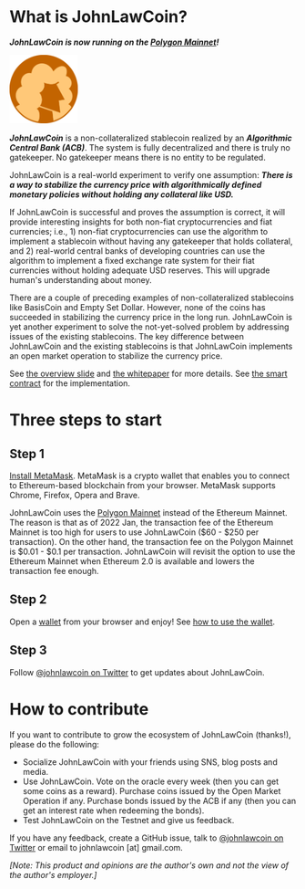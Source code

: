 # What is JohnLawCoin?

***JohnLawCoin is now running on the [Polygon Mainnet](https://polygon.technology/)!***

<img src="./docs/logo.png" width=120px>

***JohnLawCoin*** is a non-collateralized stablecoin realized by an ***Algorithmic Central Bank (ACB)***. The system is fully decentralized and there is truly no gatekeeper. No gatekeeper means there is no entity to be regulated.

JohnLawCoin is a real-world experiment to verify one assumption: ***There is a way to stabilize the currency price with algorithmically defined monetary policies without holding any collateral like USD.***

If JohnLawCoin is successful and proves the assumption is correct, it will provide interesting insights for both non-fiat cryptocurrencies and fiat currencies; i.e., 1) non-fiat cryptocurrencies can use the algorithm to implement a stablecoin without having any gatekeeper that holds collateral, and 2) real-world central banks of developing countries can use the algorithm to implement a fixed exchange rate system for their fiat currencies without holding adequate USD reserves. This will upgrade human's understanding about money.

There are a couple of preceding examples of non-collateralized stablecoins like BasisCoin and Empty Set Dollar. However, none of the coins has succeeded in stabilizing the currency price in the long run. JohnLawCoin is yet another experiment to solve the not-yet-solved problem by addressing issues of the existing stablecoins. The key difference between JohnLawCoin and the existing stablecoins is that JohnLawCoin implements an open market operation to stabilize the currency price.

See [the overview slide](https://docs.google.com/presentation/d/115iIoL1q3oUpxEU7WHOL8CKSk6ZocKHOOPQDM6B83P4/edit#slide=id.g3fd63888d1_0_7) and [the whitepaper](./docs/whitepaper.pdf) for more details. See [the smart contract](https://github.com/xharaken/john-law-coin/blob/main/contracts/JohnLawCoin.sol) for the implementation.

# Three steps to start

## Step 1

[Install MetaMask](./HowToInstallMetamask.md). MetaMask is a crypto wallet that enables you to connect to Ethereum-based blockchain from your browser. MetaMask supports Chrome, Firefox, Opera and Brave.

JohnLawCoin uses the [Polygon Mainnet](https://polygon.technology/) instead of the Ethereum Mainnet. The reason is that as of 2022 Jan, the transaction fee of the Ethereum Mainnet is too high for users to use JohnLawCoin ($60 - $250 per transaction). On the other hand, the transaction fee on the Polygon Mainnet is $0.01 - $0.1 per transaction. JohnLawCoin will revisit the option to use the Ethereum Mainnet when Ethereum 2.0 is available and lowers the transaction fee enough.

## Step 2

Open a [wallet](https://xharaken.github.io/john-law-coin/wallet/wallet.html) from your browser and enjoy! See [how to use the wallet](./HowToUseWallet.md).

## Step 3

Follow [@johnlawcoin on Twitter](https://twitter.com/johnlawcoin) to get updates about JohnLawCoin.

# How to contribute

If you want to contribute to grow the ecosystem of JohnLawCoin (thanks!), please do the following:

* Socialize JohnLawCoin with your friends using SNS, blog posts and media.
* Use JohnLawCoin. Vote on the oracle every week (then you can get some coins as a reward). Purchase coins issued by the Open Market Operation if any. Purchase bonds issued by the ACB if any (then you can get an interest rate when redeeming the bonds).
* Test JohnLawCoin on the Testnet and give us feedback.

If you have any feedback, create a GitHub issue, talk to [@johnlawcoin on Twitter](https://twitter.com/johnlawcoin) or email to johnlawcoin [at] gmail.com.

*[Note: This product and opinions are the author's own and not the view of the author's employer.]*

